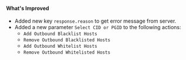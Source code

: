 #### What's Improved
- Added new key `response.reason` to get error message from server.
- Added a new parameter `Select CID or PGID` to the following actions:
  - `Add Outbound Blacklist Hosts`
  - `Remove Outbound Blacklisted Hosts`
  - `Add Outbound Whitelist Hosts`
  - `Remove Outbound Whitelisted Hosts`
